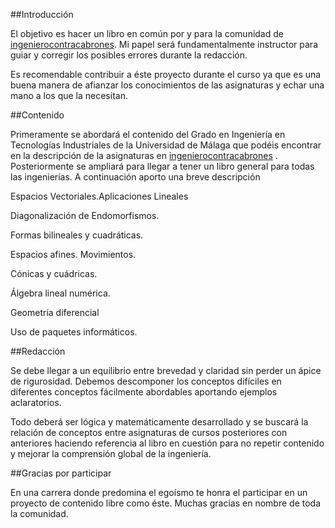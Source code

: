 ##Introducción


El objetivo es hacer un libro en común por y para la comunidad de [ingenierocontracabrones](https://ingenierocontracabrones.blogspot.com). Mi papel será fundamentalmente instructor para guiar y corregir los posibles errores durante la redacción.

Es recomendable contribuir a éste proyecto durante el curso ya que es una buena manera de afianzar los conocimientos de las asignaturas y echar una mano a los que la necesitan. 

##Contenido

Primeramente se abordará el contenido del Grado en Ingeniería en Tecnologías Industriales de la Universidad de Málaga que podéis encontrar en la descripción de la asignaturas en [ingenierocontracabrones](https://ingenierocontracabrones.blogspot.com) . Posteriormente se ampliará para llegar a tener un libro general para todas las ingenierías. A continuación aporto una breve descripción

Espacios Vectoriales.Aplicaciones Lineales

Diagonalización de Endomorfismos.

Formas bilineales y cuadráticas.

Espacios afines. Movimientos.

Cónicas y cuádricas.

Álgebra lineal numérica.

Geometría diferencial

Uso de paquetes informáticos.


##Redacción

Se debe llegar a un equilibrio entre brevedad y claridad sin perder un ápice de rigurosidad. Debemos descomponer los conceptos difíciles en diferentes conceptos fácilmente abordables aportando ejemplos aclaratorios.

Todo deberá ser lógica y matemáticamente desarrollado y se buscará la relación de conceptos entre asignaturas de cursos posteriores con anteriores haciendo referencia al libro en cuestión para no repetir contenido y mejorar la comprensión global de la ingeniería.

##Gracias por participar

En una carrera donde predomina el egoísmo te honra el participar en un proyecto de contenido libre como éste. Muchas gracias en nombre de toda la comunidad.
